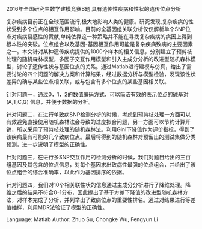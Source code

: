 2016年全国研究生数学建模竞赛B题
具有遗传性疾病和性状的遗传位点分析

复杂疾病目前正在全球范围流行,极大地影响人类的健康。研究发现,复杂疾病的性状受到多个位点的相互作用影响。目前的全基因组关联分析仅仅解析单个SNP位点对疾病易感性的贡献,单纯依靠这一种策略并不能在寻找复杂疾病的病因上得到根本性的突破。位点组合以及基因-基因相互作用可能是复杂疾病致病的主要因素之一。本文针对某种遗传疾病提供的1000个样本的相关信息，分别建立了预剪枝处理的随机森林模型，多因子交互作用模型和引入主成分分析的改进型随机森林模型，讨论了遗传性状与基因位点的关系。通过Matlab进行建模与仿真，给出了需要讨论的四个问题的解决方案和计算结果，经过数据分析与模型检验，发现该性状差异的确与某些位点相关联，或与包含有多个位点的某些基因相关联。

针对问题一，通过0，1，2的数值编码方式，可以简洁有效的表示位点的碱基对(A,T,C,G) 信息，并便于数据的分析。

针对问题二，在进行单致病SNP检测分析的时候，考虑到预剪枝处理一方面可以有效避免直接使用随机森林法会导致的过度拟合问题，另一方面可以节约计算开销，所以采用了预剪枝处理的随机森林法。利用Gini下降值作为评价指标，得到了该疾病最有可能的几个致病位点。最后将得到的随机森林对预留出的测试集做分类预测，进一步说明了模型的正确性。

针对问题三，在进行多SNP交互作用的检测分析的时候，我们对题目给出的三百组基因及其包含的位点信息，对每个基因求出致病性最强的位点组合，并给出了该位点组合的综合准确率，以此作为基因排序的依据。

针对问题四，我们对10个相关联性状的信息通过主成分分析进行了降维处理。降维之后的结果不符合0-1分布，因此提出了基于方差下降值的改进型随机森林方法，对样本完成了分析，并列举出了致病位点的重要性排名。通过对结果进行等差值抽样，利用MDR法验证了模型的正确性。


Language: Matlab
Author: Zhuo Su, Chongke Wu, Fengyun Li
